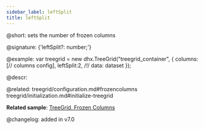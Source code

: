 ```yaml
---
sidebar_label: leftSplit
title: leftSplit
---          
```


@short: sets the number of frozen columns

@signature: {'leftSplit?: number;'}

@example: 
var treegrid = new dhx.TreeGrid("treegrid_container", {
	columns: [// columns config],
	leftSplit:2,  /*!*/
	data: dataset
});


@descr: 

@related: treegrid/configuration.md#frozencolumns
treegrid/initialization.md#initialize-treegrid

**Related sample**: [TreeGrid. Frozen Columns](https://snippet.dhtmlx.com/46me58ze)

@changelog: added in v7.0